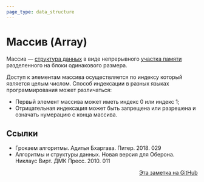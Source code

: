 ```yaml
---
page_type: data_structure
---
```


# Массив (Array)

Массив — [структура данных](20221025223341.md) в виде непрерывного [участка памяти](20221029234220.md) разделенного на блоки одинакового размера.

Доступ к элементам массива осуществляется по индексу который является целым числом. Способ индексации в разных языках программирования может различаться:

- Первый элемент массива может иметь индекс 0 или индекс 1;
- Отрицательная индексация может быть запрещена или разрешена и означать нумерацию с конца массива.

## Ссылки

- Грокаем алгоритмы. Адитья Бхаргава. Питер. 2018. 029
- Алгоритмы и структуры данных. Новая версия для Оберона. Никлаус Вирт. ДМК Пресс. 2010. 011



<p v-pre style="text-align: right">
  <a href="https://github.com/Kverde/algorithms/blob/main/source/20221025215309.md">
  Эта заметка на GitHub
  </a>
</p>

